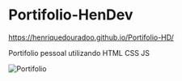 # Portifolio-HenDev

https://henriquedouradoo.github.io/Portifolio-HD/

Portifolio pessoal utilizando HTML CSS JS

![Portifolio](https://github.com/henriquedouradoo/Portifolio-HD/assets/125815196/55b50455-21b1-48ab-858f-48a800bb1174)
